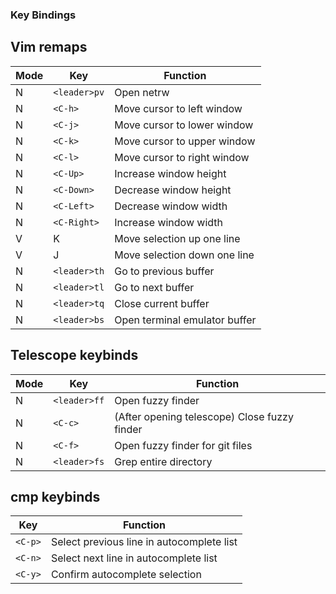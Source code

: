 ### Key Bindings
## Vim remaps
| Mode | Key | Function |
| ---- | --- | -------- |
| N | `<leader>pv` | Open netrw |
| N | `<C-h>` | Move cursor to left window |
| N | `<C-j>` | Move cursor to lower window |
| N | `<C-k>` | Move cursor to upper window |
| N | `<C-l>` | Move cursor to right window |
| N | `<C-Up>` | Increase window height |
| N | `<C-Down>` | Decrease window height |
| N | `<C-Left>` | Decrease window width |
| N | `<C-Right>` | Increase window width |
| V | K | Move selection up one line |
| V | J | Move selection down one line |
| N | `<leader>th` | Go to previous buffer |
| N | `<leader>tl` | Go to next buffer |
| N | `<leader>tq` | Close current buffer |
| N | `<leader>bs` | Open terminal emulator buffer |
## Telescope keybinds
| Mode | Key | Function |
| ---- | --- | -------- |
| N | `<leader>ff` | Open fuzzy finder |
| N | `<C-c>` | (After opening telescope) Close fuzzy finder |
| N | `<C-f>` | Open fuzzy finder for git files |
| N | `<leader>fs` | Grep entire directory |
## cmp keybinds
| Key | Function |
| --- | -------- |
| `<C-p>` | Select previous line in autocomplete list |
| `<C-n>` | Select next line in autocomplete list |
| `<C-y>` | Confirm autocomplete selection |
